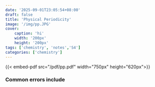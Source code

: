 ```yaml
---
date: '2025-09-01T23:05:54+08:00'
draft: false
title: 'Physical Periodicity'
image: '/img/pp.JPG'
cover: 
    caption: 'hi'
    width: '200px' 
    height: '200px' 
tags: ['chemistry', 'notes','S4']
categories: ['chemistry']
---
```


<!--more-->
{{< embed-pdf src="/pdf/pp.pdf" width="750px" height="620px">}}

### Common errors include
